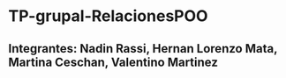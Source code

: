 # TP-grupal-RelacionesPOO
## Integrantes: Nadin Rassi, Hernan Lorenzo Mata, Martina Ceschan, Valentino Martinez
